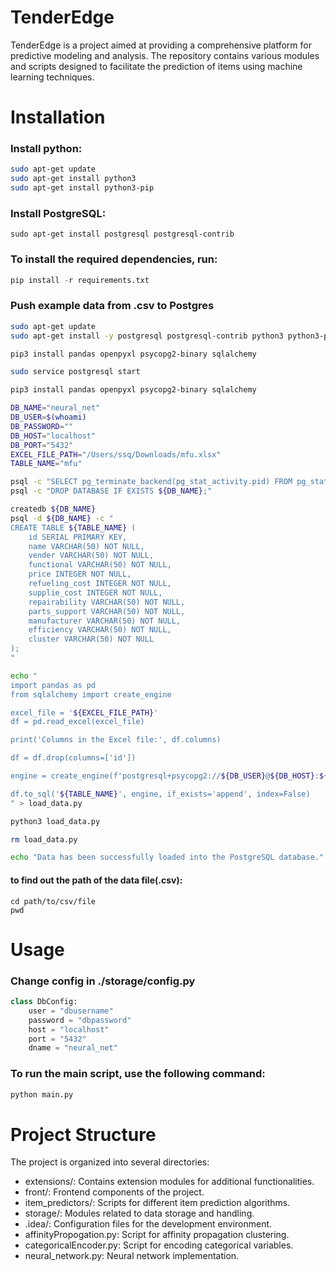 # TenderEdge

TenderEdge is a project aimed at providing a comprehensive platform for predictive modeling and analysis. The repository contains various modules and scripts designed to facilitate the prediction of items using machine learning techniques.

# Installation
### Install python:
```bash
sudo apt-get update
sudo apt-get install python3
sudo apt-get install python3-pip
```
### Install PostgreSQL:
```basg
sudo apt-get install postgresql postgresql-contrib
```

### To install the required dependencies, run:

```python
pip install -r requirements.txt
```

### Push example data from .csv to Postgres
```bash
sudo apt-get update
sudo apt-get install -y postgresql postgresql-contrib python3 python3-pip

pip3 install pandas openpyxl psycopg2-binary sqlalchemy

sudo service postgresql start

pip3 install pandas openpyxl psycopg2-binary sqlalchemy

DB_NAME="neural_net"
DB_USER=$(whoami)
DB_PASSWORD=""  
DB_HOST="localhost"
DB_PORT="5432"
EXCEL_FILE_PATH="/Users/ssq/Downloads/mfu.xlsx"
TABLE_NAME="mfu"

psql -c "SELECT pg_terminate_backend(pg_stat_activity.pid) FROM pg_stat_activity WHERE pg_stat_activity.datname = '${DB_NAME}' AND pid <> pg_backend_pid();"
psql -c "DROP DATABASE IF EXISTS ${DB_NAME};"

createdb ${DB_NAME}
psql -d ${DB_NAME} -c "
CREATE TABLE ${TABLE_NAME} (
    id SERIAL PRIMARY KEY,
    name VARCHAR(50) NOT NULL,
    vender VARCHAR(50) NOT NULL,
    functional VARCHAR(50) NOT NULL,
    price INTEGER NOT NULL,
    refueling_cost INTEGER NOT NULL,
    supplie_cost INTEGER NOT NULL,
    repairability VARCHAR(50) NOT NULL,
    parts_support VARCHAR(50) NOT NULL,
    manufacturer VARCHAR(50) NOT NULL,
    efficiency VARCHAR(50) NOT NULL,
    cluster VARCHAR(50) NOT NULL
);
"

echo "
import pandas as pd
from sqlalchemy import create_engine

excel_file = '${EXCEL_FILE_PATH}'
df = pd.read_excel(excel_file)

print('Columns in the Excel file:', df.columns)

df = df.drop(columns=['id'])

engine = create_engine(f'postgresql+psycopg2://${DB_USER}@${DB_HOST}:${DB_PORT}/${DB_NAME}')

df.to_sql('${TABLE_NAME}', engine, if_exists='append', index=False)
" > load_data.py

python3 load_data.py

rm load_data.py

echo "Data has been successfully loaded into the PostgreSQL database."
```

#### to find out the path of the data file(.csv):
```
cd path/to/csv/file
pwd
```

# Usage
### Change config in ./storage/config.py
```python
class DbConfig:
    user = "dbusername"
    password = "dbpassword"
    host = "localhost"
    port = "5432"
    dname = "neural_net"
```

### To run the main script, use the following command:
```python
python main.py
```
# Project Structure

The project is organized into several directories:

- extensions/: Contains extension modules for additional functionalities.
- front/: Frontend components of the project.
- item_predictors/: Scripts for different item prediction algorithms.
- storage/: Modules related to data storage and handling.
- .idea/: Configuration files for the development environment.
- affinityPropogation.py: Script for affinity propagation clustering.
- categoricalEncoder.py: Script for encoding categorical variables.
- neural_network.py: Neural network implementation.
